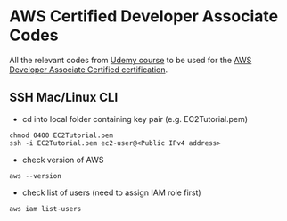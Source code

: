 # AWS Certified Developer Associate Codes
All the relevant codes from [Udemy course](https://www.udemy.com/course/aws-certified-developer-associate-dva-c01/) to be used for the [AWS Developer Associate Certified certification](https://aws.amazon.com/certification/certified-developer-associate/).

## SSH Mac/Linux CLI
- cd into local folder containing key pair (e.g. EC2Tutorial.pem)
```
chmod 0400 EC2Tutorial.pem
ssh -i EC2Tutorial.pem ec2-user@<Public IPv4 address>
```

- check version of AWS
```
aws --version
```
- check list of users (need to assign IAM role first)
```
aws iam list-users
```

